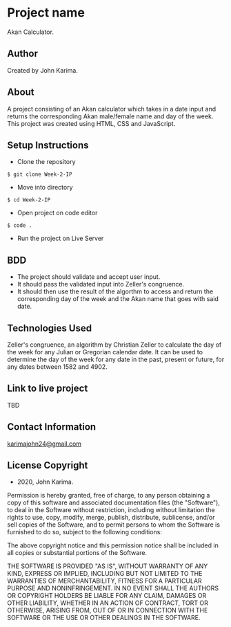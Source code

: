 # Project name 
Akan Calculator.

## Author 
Created by John Karima.

## About 
A project consisting of an Akan calculator which takes in a date input and returns the corresponding Akan male/female name and day of the week. This project was created using HTML, CSS and JavaScript.

## Setup Instructions 
- Clone the repository 
```
$ git clone Week-2-IP
```
- Move into directory 
```
$ cd Week-2-IP
```
- Open project on code editor 
```
$ code . 
```
- Run the project on Live Server

## BDD
- The project should validate and accept user input.
- It should pass the validated input into Zeller's congruence.
- It should then use the result of the algorthm to access and return the corresponding day of the week and the Akan name that goes with said date.

## Technologies Used
Zeller's congruence, an algorithm by Christian Zeller to calculate the day of the week for any Julian or Gregorian calendar date. It can be used to determine the day of the week for any date in the past, present or future, for any dates between 1582 and 4902.

## Link to live project 
TBD

## Contact Information
karimajohn24@gmail.com

## License Copyright 
- 2020, John Karima.

Permission is hereby granted, free of charge, to any person obtaining a copy of this software and associated documentation files (the "Software"), to deal in the Software without restriction, including without limitation the rights to use, copy, modify, merge, publish, distribute, sublicense, and/or sell copies of the Software, and to permit persons to whom the Software is furnished to do so, subject to the following conditions:

The above copyright notice and this permission notice shall be included in all copies or substantial portions of the Software.

THE SOFTWARE IS PROVIDED "AS IS", WITHOUT WARRANTY OF ANY KIND, EXPRESS OR IMPLIED, INCLUDING BUT NOT LIMITED TO THE WARRANTIES OF MERCHANTABILITY, FITNESS FOR A PARTICULAR PURPOSE AND NONINFRINGEMENT. IN NO EVENT SHALL THE AUTHORS OR COPYRIGHT HOLDERS BE LIABLE FOR ANY CLAIM, DAMAGES OR OTHER LIABILITY, WHETHER IN AN ACTION OF CONTRACT, TORT OR OTHERWISE, ARISING FROM, OUT OF OR IN CONNECTION WITH THE SOFTWARE OR THE USE OR OTHER DEALINGS IN THE SOFTWARE.